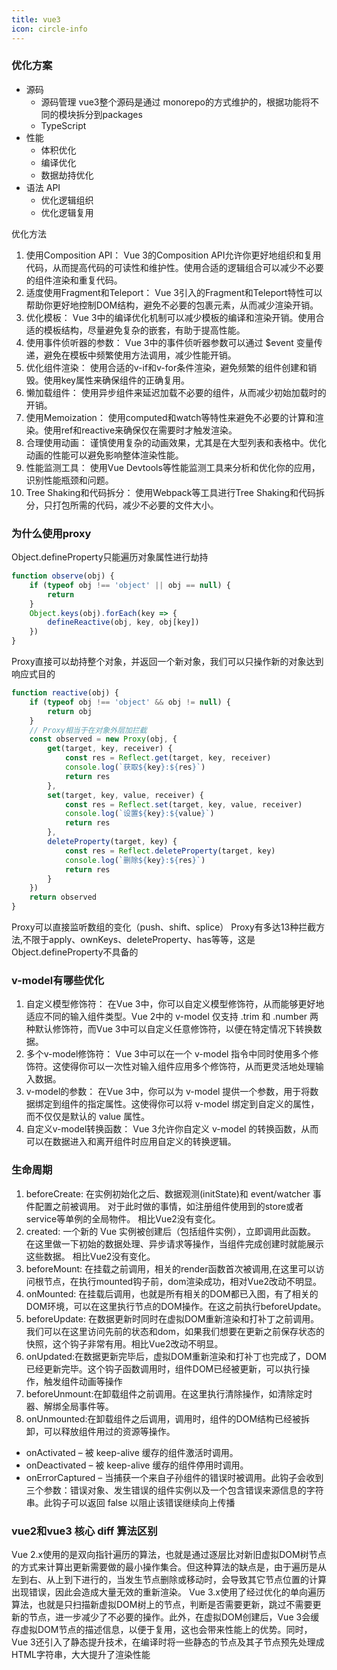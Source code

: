 ```yaml
---
title: vue3
icon: circle-info
---
```


### 优化方案

- 源码
   - 源码管理  vue3整个源码是通过 monorepo的方式维护的，根据功能将不同的模块拆分到packages
   - TypeScript	 
- 性能
   - 体积优化
   - 编译优化 
   - 数据劫持优化
- 语法 API
   - 优化逻辑组织
   - 优化逻辑复用

优化方法

1. 使用Composition API： Vue 3的Composition API允许你更好地组织和复用代码，从而提高代码的可读性和维护性。使用合适的逻辑组合可以减少不必要的组件渲染和重复代码。
2. 适度使用Fragment和Teleport： Vue 3引入的Fragment和Teleport特性可以帮助你更好地控制DOM结构，避免不必要的包裹元素，从而减少渲染开销。
3. 优化模板： Vue 3中的编译优化机制可以减少模板的编译和渲染开销。使用合适的模板结构，尽量避免复杂的嵌套，有助于提高性能。
4. 使用事件侦听器的参数： Vue 3中的事件侦听器参数可以通过 $event 变量传递，避免在模板中频繁使用方法调用，减少性能开销。
5. 优化组件渲染： 使用合适的v-if和v-for条件渲染，避免频繁的组件创建和销毁。使用key属性来确保组件的正确复用。
6. 懒加载组件： 使用异步组件来延迟加载不必要的组件，从而减少初始加载时的开销。
7. 使用Memoization： 使用computed和watch等特性来避免不必要的计算和渲染。使用ref和reactive来确保仅在需要时才触发渲染。
8. 合理使用动画： 谨慎使用复杂的动画效果，尤其是在大型列表和表格中。优化动画的性能可以避免影响整体渲染性能。
9. 性能监测工具： 使用Vue Devtools等性能监测工具来分析和优化你的应用，识别性能瓶颈和问题。
10. Tree Shaking和代码拆分： 使用Webpack等工具进行Tree Shaking和代码拆分，只打包所需的代码，减少不必要的文件大小。

	
### 为什么使用proxy
Object.defineProperty只能遍历对象属性进行劫持
```javascript
function observe(obj) {
    if (typeof obj !== 'object' || obj == null) {
        return
    }
    Object.keys(obj).forEach(key => {
        defineReactive(obj, key, obj[key])
    })
}
```

Proxy直接可以劫持整个对象，并返回一个新对象，我们可以只操作新的对象达到响应式目的 
```javascript
function reactive(obj) {
    if (typeof obj !== 'object' && obj != null) {
        return obj
    }
    // Proxy相当于在对象外层加拦截
    const observed = new Proxy(obj, {
        get(target, key, receiver) {
            const res = Reflect.get(target, key, receiver)
            console.log(`获取${key}:${res}`)
            return res
        },
        set(target, key, value, receiver) {
            const res = Reflect.set(target, key, value, receiver)
            console.log(`设置${key}:${value}`)
            return res
        },
        deleteProperty(target, key) {
            const res = Reflect.deleteProperty(target, key)
            console.log(`删除${key}:${res}`)
            return res
        }
    })
    return observed
}
```

Proxy可以直接监听数组的变化（push、shift、splice）
Proxy有多达13种拦截方法,不限于apply、ownKeys、deleteProperty、has等等，这是Object.defineProperty不具备的

### v-model有哪些优化

1. 自定义模型修饰符： 在Vue 3中，你可以自定义模型修饰符，从而能够更好地适应不同的输入组件类型。Vue 2中的 v-model 仅支持 .trim 和 .number 两种默认修饰符，而Vue 3中可以自定义任意修饰符，以便在特定情况下转换数据。
2. 多个v-model修饰符： Vue 3中可以在一个 v-model 指令中同时使用多个修饰符。这使得你可以一次性对输入组件应用多个修饰符，从而更灵活地处理输入数据。
3. v-model的参数： 在Vue 3中，你可以为 v-model 提供一个参数，用于将数据绑定到组件的指定属性。这使得你可以将 v-model 绑定到自定义的属性，而不仅仅是默认的 value 属性。
4. 自定义v-model转换函数： Vue 3允许你自定义 v-model 的转换函数，从而可以在数据进入和离开组件时应用自定义的转换逻辑。
### 生命周期

1. beforeCreate: 在实例初始化之后、数据观测(initState)和 event/watcher 事件配置之前被调用。 对于此时做的事情，如注册组件使用到的store或者service等单例的全局物件。 相比Vue2没有变化。
2. created: 一个新的 Vue 实例被创建后（包括组件实例），立即调用此函数。 在这里做一下初始的数据处理、异步请求等操作，当组件完成创建时就能展示这些数据。 相比Vue2没有变化。
3. beforeMount: 在挂载之前调用，相关的render函数首次被调用,在这里可以访问根节点，在执行mounted钩子前，dom渲染成功，相对Vue2改动不明显。
4. onMounted: 在挂载后调用，也就是所有相关的DOM都已入图，有了相关的DOM环境，可以在这里执行节点的DOM操作。在这之前执行beforeUpdate。
5. beforeUpdate: 在数据更新时同时在虚拟DOM重新渲染和打补丁之前调用。我们可以在这里访问先前的状态和dom，如果我们想要在更新之前保存状态的快照，这个钩子非常有用。相比Vue2改动不明显。
6. onUpdated:在数据更新完毕后，虚拟DOM重新渲染和打补丁也完成了，DOM已经更新完毕。这个钩子函数调用时，组件DOM已经被更新，可以执行操作，触发组件动画等操作
7. beforeUnmount:在卸载组件之前调用。在这里执行清除操作，如清除定时器、解绑全局事件等。
8. onUnmounted:在卸载组件之后调用，调用时，组件的DOM结构已经被拆卸，可以释放组件用过的资源等操作。
- onActivated – 被 keep-alive 缓存的组件激活时调用。
- onDeactivated – 被 keep-alive 缓存的组件停用时调用。
- onErrorCaptured – 当捕获一个来自子孙组件的错误时被调用。此钩子会收到三个参数：错误对象、发生错误的组件实例以及一个包含错误来源信息的字符串。此钩子可以返回 false 以阻止该错误继续向上传播
### vue2和vue3 核心 diff 算法区别
Vue 2.x使用的是双向指针遍历的算法，也就是通过逐层比对新旧虚拟DOM树节点的方式来计算出更新需要做的最小操作集合。但这种算法的缺点是，由于遍历是从左到右、从上到下进行的，当发生节点删除或移动时，会导致其它节点位置的计算出现错误，因此会造成大量无效的重新渲染。
Vue 3.x使用了经过优化的单向遍历算法，也就是只扫描新虚拟DOM树上的节点，判断是否需要更新，跳过不需要更新的节点，进一步减少了不必要的操作。此外，在虚拟DOM创建后，Vue 3会缓存虚拟DOM节点的描述信息，以便于复用，这也会带来性能上的优势。同时，Vue 3还引入了静态提升技术，在编译时将一些静态的节点及其子节点预先处理成HTML字符串，大大提升了渲染性能

